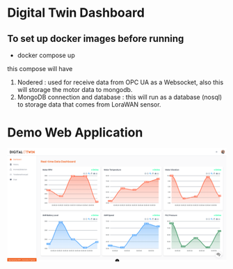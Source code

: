 # Digital Twin Dashboard
## To set up docker images before running
- docker compose up
  
this compose will have 
1. Nodered : used for receive data from OPC UA as a Websocket, also this will storage the motor data to mongodb.
2. MongoDB connection and database : this will run as a database (nosql) to storage data that comes from LoraWAN sensor. 

# Demo Web Application
![Description](frontend/public/image.png)



